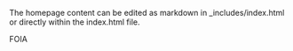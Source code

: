The homepage content can be edited as markdown in _includes/index.html or directly within the index.html file.

FOIA
